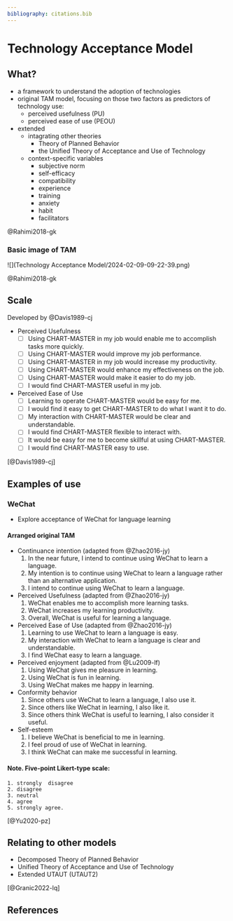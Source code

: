 ```yaml
---
bibliography: citations.bib
---
```


# Technology Acceptance Model

## What?

- a framework to understand the adoption of technologies
- original TAM model, focusing on those two factors as predictors of technology use:
  - perceived usefulness (PU)
  - perceived ease of use (PEOU)
- extended
  - intagrating other theories
    - Theory of Planned Behavior
    - the Unified Theory of Acceptance and Use of Technology
  - context-specific variables
    - subjective norm
    - self-efficacy
    - compatibility
    - experience
    - training
    - anxiety
    - habit
    - facilitators

@Rahimi2018-gk

### Basic image of TAM

![](Technology Acceptance Model/2024-02-09-09-22-39.png)

@Rahimi2018-gk

## Scale

Developed by @Davis1989-cj

- Perceived Usefulness
  - [ ] Using CHART-MASTER in my job would enable me to accomplish tasks more quickly.
  - [ ] Using CHART-MASTER would improve my job performance.
  - [ ] Using CHART-MASTER in my job would increase my productivity.
  - [ ] Using CHART-MASTER would enhance my effectiveness on the job.
  - [ ] Using CHART-MASTER would make it easier to do my job.
  - [ ] I would find CHART-MASTER useful in my job.
- Perceived Ease of Use
  - [ ] Learning to operate CHART-MASTER would be easy for me.
  - [ ] I would find it easy to get CHART-MASTER to do what I want it to do.
  - [ ] My interaction with CHART-MASTER would be clear and understandable.
  - [ ] I would find CHART-MASTER flexible to interact with.
  - [ ] It would be easy for me to become skillful at using CHART-MASTER.
  - [ ] I would find CHART-MASTER easy to use.

[@Davis1989-cj]

## Examples of use

### WeChat

- Explore acceptance of WeChat for language learning

#### Arranged original TAM

- Continuance intention (adapted from @Zhao2016-jy)
  1. In the near future, I intend to continue using WeChat to learn a language.
  2. My intention is to continue using WeChat to learn a language rather than an alternative application.
  3. I intend to continue using WeChat to learn a language.
- Perceived Usefulness (adapted from @Zhao2016-jy)
  1. WeChat enables me to accomplish more learning tasks.
  2. WeChat increases my learning productivity.
  3. Overall, WeChat is useful for learning a language.
- Perceived Ease of Use (adapted from @Zhao2016-jy)
  1. Learning to use WeChat to learn a language is easy.
  2. My interaction with WeChat to learn a language is clear and understandable.
  3. I find WeChat easy to learn a language.
- Perceived enjoyment (adapted from @Lu2009-lf)
  1. Using WeChat gives me pleasure in learning.
  2. Using WeChat is fun in learning.
  3. Using WeChat makes me happy in learning.
- Conformity behavior
  1. Since others use WeChat to learn a language, I also use it.
  2. Since others like WeChat in learning, I also like it.
  3. Since others think WeChat is useful to learning, I also consider it useful.
- Self-esteem
  1. I believe WeChat is beneficial to me in learning.
  2. I feel proud of use of WeChat in learning.
  3. I think WeChat can make me successful in learning.

#### Note. Five-point Likert-type scale:

    1. strongly  disagree
    2. disagree
    3. neutral
    4. agree
    5. strongly agree.

[@Yu2020-pz]

## Relating to other models

- Decomposed  Theory  of  Planned  Behavior
- Unified Theory of Acceptance and Use of Technology
- Extended UTAUT (UTAUT2)

[@Granic2022-lq]

## References
